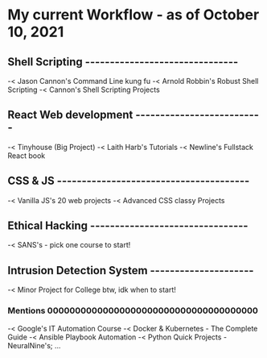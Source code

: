 # My current Workflow - as of October 10, 2021

## Shell Scripting -------------------------------

-< Jason Cannon's Command Line kung fu
-< Arnold Robbin's Robust Shell Scripting
-< Cannon's Shell Scripting Projects

## React Web development --------------------------

-< Tinyhouse (Big Project)
-< Laith Harb's Tutorials
-< Newline's Fullstack React book

## CSS & JS ---------------------------------------

-< Vanilla JS's 20 web projects
-< Advanced CSS classy Projects

## Ethical Hacking --------------------------------

-< SANS's - pick one course to start!

## Intrusion Detection System ---------------------

-< Minor Project for College btw, idk when to start!

### Mentions 00000000000000000000000000000000000000

-< Google's IT Automation Course
-< Docker & Kubernetes - The Complete Guide
-< Ansible Playbook Automation
-< Python Quick Projects - NeuralNine's; ...
